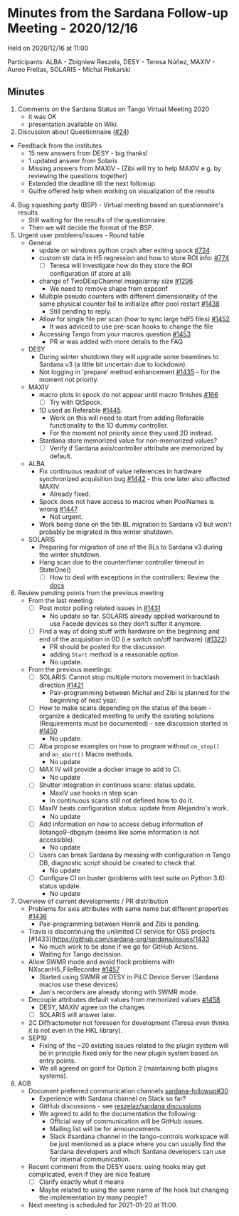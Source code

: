 # Minutes from the Sardana Follow-up Meeting - 2020/12/16

Held on 2020/12/16 at 11:00

Participants: ALBA - Zbigniew Reszela, DESY - Teresa Núñez, MAXIV - Aureo Freitas, SOLARIS - Michal Piekarski 

## Minutes

1. Comments on the Sardana Status on Tango Virtual Meeting 2020
    - it was OK
    - presentation available on Wiki.
3. Discussion about Questionnaire ([#24](https://github.com/sardana-org/sardana-followup/issues/24))
  - Feedback from the institutes
      - 15 new answers from DESY - big thanks!
      - 1 updated answer from Solaris
      - Missing answers from MAXIV - (Zibi will try to help MAXIV e.g. by reviewing the questions together)
      - Extended the deadline till the next followup
      - Guifre offered help when working on visualization of the results
4. Bug squashing party (BSP) - Virtual meeting based on questionnaire's results
      - Still waiting for the results of the questionnaire.
      - Then we will decide the format of the BSP.
5. Urgent user problems/issues - Round table
    - General
        - update on windows python crash after exiting spock [#724](https://github.com/sardana-org/sardana/issues/724)
        - custom str data in H5 regression and how to store ROI info: [#774](https://github.com/sardana-org/sardana/issues/771)
            - [ ] Teresa will investigate how do they store the ROI configuration (if store at all)
        - change of TwoDExpChannel image/array size [#1296](https://github.com/sardana-org/sardana/issues/1296)
            - We need to remove shape from expconf
        - Multiple pseudo counters with different dimensionality of the same physical counter fail to initialize after pool restart [#1438](https://github.com/sardana-org/sardana/issues/1438)
            - Still pending to reply.
        - Allow for single file per scan (how to sync large hdf5 files) [#1452](https://github.com/sardana-org/sardana/issues/1452)
            - It was adviced to use pre-scan hooks to change the file
        - Accessing Tango from your macros question [#1453](https://github.com/sardana-org/sardana/issues/1453)
            - PR w was added with more details to the FAQ
    - DESY
        - During winter shutdown they will upgrade some beamlines to Sardana v3 (a little bit uncertain due to lockdown).
        - Not logging in 'prepare' method enhancement [#1435](https://github.com/sardana-org/sardana/issues/1435) - for the moment not priority.
    - MAXIV
        - macro plots in spock do not appear until macro finishes [#166](https://github.com/sardana-org/sardana/issues/166)
            - [ ] Try with QtSpock.
        - 1D used as Referable [#1445](https://github.com/sardana-org/sardana/issues/1445).
            - Work on this will need to start from adding Referable functionality to the 1D dummy controller.
            - For the moment not priority since they used 2D instead.
        - Stardana store memorized value for non-memorized values?
            - [ ] Verify if Sardana axis/controller attribute are memorized by default.
    - ALBA
        - Fix continuous readout of value references in hardware synchronized acquisition  bug [#1442](https://github.com/sardana-org/sardana/issues/1442) - this one later also affected MAXIV
            - Already fixed.
        - Spock does not have access to macros when PoolNames is wrong [#1447](https://github.com/sardana-org/sardana/issues/1447)
            - Not urgent.
        - Work being done on the 5th BL migration to Sardana v3 but won't probably be migrated in this winter shutdown.
    - SOLARIS
        - Preparing for migration of one of the BLs to Sardana v3 during the winter shutdown.
        - Hang scan due to the counter/timer controller timeout in StateOne()
            - [ ] How to deal with exceptions in the controllers: Review the [docs](https://sardana-controls.org/devel/howto_controllers/howto_controller.html#error-handling)
5. Review pending points from the previous meeting
    - From the last meeting:
        - [ ] Post motor polling related issues in [#1431](https://github.com/sardana-org/sardana/issues/1431)
            - No update so far. SOLARIS already applied workaround to use Facede devices so they don't suffer it anymore.
        - [ ] Find a way of doing stuff with hardware on the beginning and end of the acquisition in 0D (i.e switch on/off hardware) ([#1322](https://github.com/sardana-org/sardana/issues/1322))
            - PR should be posted for the discussion
            - adding `Start` method is a reasonable option
            - No update.
    - From the previous meetings:
        - [ ] SOLARIS: Cannot stop multiple motors movement in backlash direction [#1421](https://github.com/sardana-org/sardana/issues/1421)
            - Pair-programming between Michal and Zibi is planned for the beginning of next year.
        - [ ] How to make scans depending on the status of the beam - organize a dedicated meeting to unify the existing solutions (Requirements must be documented) - see discussion started in [#1450](https://github.com/sardana-org/sardana/issues/1450)
            - No update.
        - [ ] Alba propose examples on how to program without `on_stop()` and `on_abort()` Macro methods.
            - No update
        - [ ] MAX IV will provide a docker image to add to CI.
            - No update
        - [ ] Shutter integration in continuos scans: status update.
            - MaxIV use hooks in step scan
            - In continuous scans still not defined how to do it.
        - [ ] MaxIV beats configuration status: update from  Alejandro's work.
            - No update
        - [ ] Add information on how to access debug information of libtango9-dbgsym (seems like some information is not accessible).
            - No update
        - [ ] Users can break Sardana by messing with configuration in Tango DB, diagnostic script should be created to check that.
            - No update
        - [ ] Configure CI on buster (problems with test suite on Python 3.6): status update.
            - No update
6. Overview of current developments / PR distribution
    - Problems for axis attributes with same name but different properties [#1436](https://github.com/sardana-org/sardana/issues/1436)
        - Pair-programming between Henrik and Zibi is pending.
    - Travis is discontinuing the unlimited CI service for OSS projects [#1433](https://github.com/sardana-org/sardana/issues/1433
        - No much work to be done if we go for GitHub Actions.
        - Waiting for Tango decission.
    - Allow SWMR mode and avoid flock problems with NXscanH5_FileRecorder [#1457](https://github.com/sardana-org/sardana/issues/1457)
        - Started using SWMR at DESY in PiLC Device Server (Sardana macros use these devices)
        - Jan's recorders are already storing with SWMR mode.
    - Decouple attributes default values from memorized values [#1458](https://github.com/sardana-org/sardana/issues/1458)
        - DESY, MAXIV agree on the changes
        - [ ] SOLARIS will answer later.
    - 2C Diffractometer not foreseen for development (Teresa even thinks it is not even in the HKL library).
    - SEP19
        - Fixing of the ~20 existing issues related to the plugin system will be in principle fixed only for the new plugin system based on entry points.
        - We all agreed on goinf for Option 2 (maintaining both plugins systems).
7. AOB
    - Document preferred communication channels [sardana-followup#30](https://github.com/sardana-org/sardana-followup/issues/30)
        - Experience with Sardana channel on Slack so far? 
        - GitHub discussions - see [reszelaz/sardana discussions](https://github.com/reszelaz/sardana/discussions)
        - We agreed to add to the documentation the following:
            - Official way of communication will be GitHub issues.
            - Mailing list will be for announcements. 
            - Slack #sardana channel in the tango-controls workspace will be just mentioned as a place where you can usually find the Sardana developers and which Sardana developers can use for internal communication.
    - Recent comment from the DESY users: using hooks may get complicated, even if they are nice feature
        - [ ] Clarify exactly what it means
        - Maybe related to using the same name of the hook but changing the implementation by many people?
    - Next meeting is scheduled for 2021-01-20 at 11:00.

